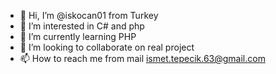 - 👋 Hi, I’m @iskocan01 from Turkey
- 👀 I’m interested in C# and php 
- 🌱 I’m currently learning PHP 
- 💞️ I’m looking to collaborate on real project 
- 📫 How to reach me from mail ismet.tepecik.63@gmail.com

<!---
Hi there 
--->
